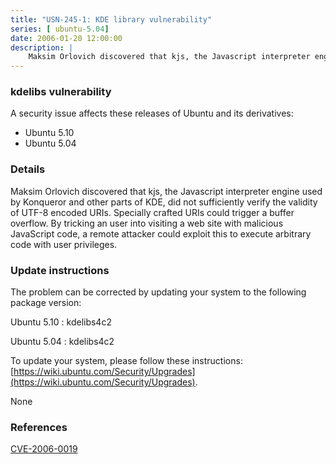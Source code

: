 ```yaml
---
title: "USN-245-1: KDE library vulnerability"
series: [ ubuntu-5.04]
date: 2006-01-20 12:00:00
description: |
    Maksim Orlovich discovered that kjs, the Javascript interpreter engine used by Konqueror and other parts of KDE, did not sufficiently verify the validity of UTF-8 encoded URIs. Specially crafted URIs could trigger a buffer overflow. By tricking an user into visiting a web site with malicious JavaScript code, a remote attacker could exploit this to execute arbitrary code with user privileges.
--- 
```

 
### kdelibs vulnerability

A security issue affects these releases of Ubuntu and its derivatives:

* Ubuntu 5.10
* Ubuntu 5.04

### Details

Maksim Orlovich discovered that kjs, the Javascript interpreter engine used by Konqueror and other parts of KDE, did not sufficiently verify the validity of UTF-8 encoded URIs. Specially crafted URIs could trigger a buffer overflow. By tricking an user into visiting a web site with malicious JavaScript code, a remote attacker could exploit this to execute arbitrary code with user privileges.

### Update instructions

The problem can be corrected by updating your system to the following package version:

Ubuntu 5.10
 : kdelibs4c2 

Ubuntu 5.04
 : kdelibs4c2 

To update your system, please follow these instructions: [https://wiki.ubuntu.com/Security/Upgrades](https://wiki.ubuntu.com/Security/Upgrades).

None

### References

 [CVE-2006-0019](http://people.ubuntu.com/~ubuntu-security/cve/CVE-2006-0019)
 
